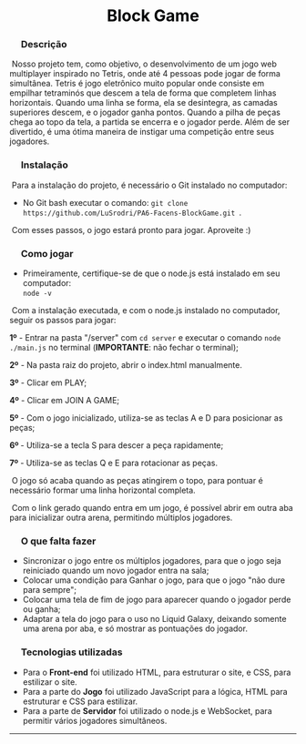 

<h1 style="text-align: center; color: rgb(0,2,3);">Block Game</h1>



<h3 style="margin-left:20px;">Descrição</h3>

​	Nosso projeto tem, como objetivo, o desenvolvimento de um jogo web multiplayer inspirado no Tetris, onde até 4 pessoas pode jogar de forma simultânea. Tetris é jogo eletrônico muito popular onde consiste em empilhar tetraminós que descem a tela de forma que completem linhas horizontais. Quando uma linha se forma, ela se desintegra, as camadas superiores descem, e o jogador ganha pontos. Quando a pilha de peças chega ao topo da tela, a partida se encerra e o jogador perde. Além de ser divertido, é uma ótima maneira de instigar uma competição entre seus jogadores.



<h3 style="margin-left:20px;">Instalação</h3>

​	Para a instalação do projeto, é necessário o Git instalado no computador:

- No Git bash executar o comando: ```git clone https://github.com/LuSrodri/PA6-Facens-BlockGame.git ```.

​	Com esses passos, o jogo estará pronto para jogar. Aproveite :)



<h3 style="margin-left:20px;">Como jogar</h3>

-	Primeiramente, certifique-se de que o node.js está instalado em seu computador: <br>
``` node -v ```  

​	Com a instalação executada, e com o node.js instalado no computador, seguir os passos para jogar: 

<b>1º</b> - Entrar na pasta "/server" com ```cd server``` e executar o comando ``` node ./main.js ``` no terminal (<b>IMPORTANTE</b>: não fechar o terminal);

<b>2º</b> - Na pasta raiz do projeto, abrir o index.html manualmente.

<b>3º</b> - Clicar em PLAY;

<b>4º</b> - Clicar em JOIN A GAME;

<b>5º</b> - Com o jogo inicializado, utiliza-se as teclas A e D para posicionar as peças;

<b>6º </b>- Utiliza-se a tecla S para descer a peça rapidamente;

<b>7º</b> - Utiliza-se as teclas Q e E para rotacionar as peças.

​	O jogo só acaba quando as peças atingirem o topo, para pontuar é necessário formar uma linha horizontal completa.

​	Com o link gerado quando entra em um jogo, é possível abrir em outra aba para inicializar outra arena, permitindo múltiplos jogadores.



<h3 style="margin-left:20px;">O que falta fazer</h3>

 - Sincronizar o jogo entre os múltiplos jogadores, para que o jogo seja reiniciado quando um novo jogador entra na sala;
 - Colocar uma condição para Ganhar o jogo, para que o jogo "não dure para sempre";
 - Colocar uma tela de fim de jogo para aparecer quando o jogador perde ou ganha;
 - Adaptar a tela do jogo para o uso no Liquid Galaxy, deixando somente uma arena por aba, e só mostrar as pontuações do jogador.



<h3 style="margin-left:20px;">Tecnologias utilizadas</h3>

- Para o <b>Front-end</b> foi utilizado HTML, para estruturar o site, e CSS, para estilizar o site.
- Para a parte do <b>Jogo</b> foi utilizado JavaScript para a lógica, HTML para estruturar e CSS para estilizar. 
- Para a parte de <b>Servidor</b> foi utilizado o node.js e WebSocket, para permitir vários jogadores simultâneos.



-------------------------------------------------------------------------------------------------------------------------------------------------------------------------------------------
